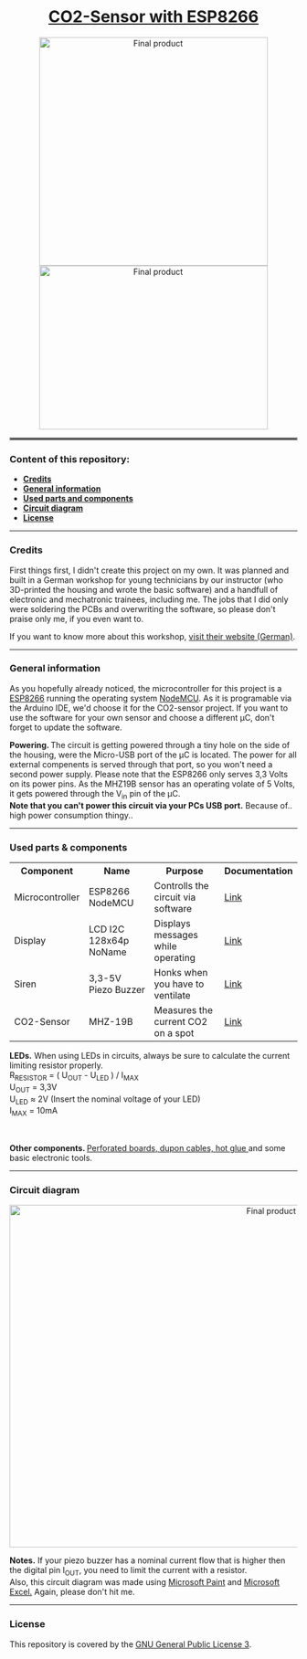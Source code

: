 <h1 align="center"><ins>CO2-Sensor with ESP8266</ins></h1>
<p float="left" align="middle">
    <img src="https://github.com/itsDkiller/CO2-Sensor/blob/master/media/product.jpg" width="400" title="Final product">
    <img src="https://github.com/itsDkiller/CO2-Sensor/blob/master/media/build.jpg" width="400" height="287" title="Final product">
</p>
<hr style="border:2px solid gray"> </hr>
<h3 align="left">Content of this repository:</h3>
<ul>
    <li><b><a href="#credits">Credits</a></b></li>
    <li><b><a href="#general-information">General information</a></b></li>
    <li><b><a href="#used-parts--components">Used parts and components</a></b></li>
    <li><b><a href="#circuit-diagram">Circuit diagram</a></b></li>
    <li><b><a href="#license">License</a></b></li>
</ul>
<hr />
<h3>Credits</h2>
<p>First things first, I didn't create this project on my own. It was planned and built in a
German workshop for young technicians by our instructor (who 3D-printed the housing and wrote the
basic software) and a handfull of electronic and mechatronic trainees, including me.
The jobs that I did only were soldering the PCBs and overwriting the software, so please don't
praise only me, if you even want to.
 
If you want to know more about this workshop, <a href="https://gbf-ev.de/beruf/verbundausbildung/">visit their website (German)</a>.</p>
<hr />
<h3>General information</h2>
<p>As you hopefully already noticed, the microcontroller for this project is a <a href="https://en.wikipedia.org/wiki/ESP8266">ESP8266</a> running the operating system <a href="https://en.wikipedia.org/wiki/NodeMCU">NodeMCU</a>. As it is programable via the Arduino IDE, we'd choose it for the CO2-sensor project. If you want to use the software for your own sensor and choose a different µC, don't forget to update the software.</p>
<p><b>Powering. </b>The circuit is getting powered through a tiny hole on the side of the housing, were the Micro-USB port of the µC is located.
The power for all external compenents is served through that port, so you won't need a second power supply.
Please note that the ESP8266 only serves 3,3 Volts on its power pins. As the MHZ19B sensor has an operating volate of 5 Volts, it gets powered through the V<sub>in</sub> pin of the µC.
<br /><b>Note that you can't power this circuit via your PCs USB port.</b> Because of.. high power consumption thingy..</p>
<hr />
<h3>Used parts & components</h3>
<table>
    <tr>
        <th>Component</th>
        <th>Name</th>
        <th>Purpose</th>
        <th>Documentation</th>
    </tr>
    <tr>
        <td>Microcontroller</td>
        <td>ESP8266 NodeMCU</td>
        <td>Controlls the circuit via software</td>
        <td><a href="https://arduino-esp8266.readthedocs.io/en/latest/">Link</a></td>
    </tr>
    <tr>
        <td>Display</td>
        <td>LCD I2C 128x64p NoName</td>
        <td>Displays messages while operating</td>
        <td><a href="https://randomnerdtutorials.com/guide-for-oled-display-with-arduino/">Link</a></td>
    </tr>
    <tr>
        <td>Siren</td>
        <td>3,3-5V Piezo Buzzer</td>
        <td>Honks when you have to ventilate</td>
        <td><a href="https://www.puiaudio.com/media/SpecSheet/AI-3035-TWT-3V-R.pdf">Link</a></td>
    </tr>
    <tr>
        <td>CO2-Sensor</td>
        <td>MHZ-19B</td>
        <td>Measures the current CO2 on a spot</td>
        <td><a href="https://www.winsen-sensor.com/d/files/infrared-gas-sensor/mh-z19b-co2-ver1_0.pdf">Link</a></td>
    </tr>
</table>
<p><b>LEDs.</b> When using LEDs in circuits, always be sure to calculate the current limiting resistor properly.<br />
R<sub>RESISTOR</sub> = ( U<sub>OUT</sub> - U<sub>LED</sub> ) / I<sub>MAX</sub><br />U<sub>OUT</sub> = 3,3V<br />U<sub>LED</sub> ≈ 2V (Insert the nominal voltage of your LED)<br />I<sub>MAX</sub> = 10mA</p>
<br />
<p><b>Other components. </b><a href="https://en.wikipedia.org/wiki/Perfboard">Perforated boards, </a><a href="https://en.wikipedia.org/wiki/Jump_wire">dupon cables, </a><a href="https://en.wikipedia.org/wiki/Hot-melt_adhesive">hot glue </a>and some basic electronic tools.</p>
<hr />
<h3>Circuit diagram</h3>
<p align="center">
    <img src="https://github.com/itsDkiller/CO2-Sensor/blob/master/media/circuit.PNG" width="900" height="600" title="Final product">
</p>
<p><b>Notes.</b> If your piezo buzzer has a nominal current flow that is higher then the digital pin I<sub>OUT</sub>, you need to limit the current with a resistor.<br />
Also, this circuit diagram was made using <a href="https://de.wikipedia.org/wiki/Microsoft_Paint">Microsoft Paint</a> and <a href="https://www.microsoft.com/de-de/microsoft-365/excel">Microsoft Excel.</a> Again, please don't hit me.</p>
<hr />
<h3>License</h3>
<p>This repository is covered by the <a href="https://github.com/itsDkiller/CO2-Sensor/blob/master/LICENSE">GNU General Public License 3</a>.</p>